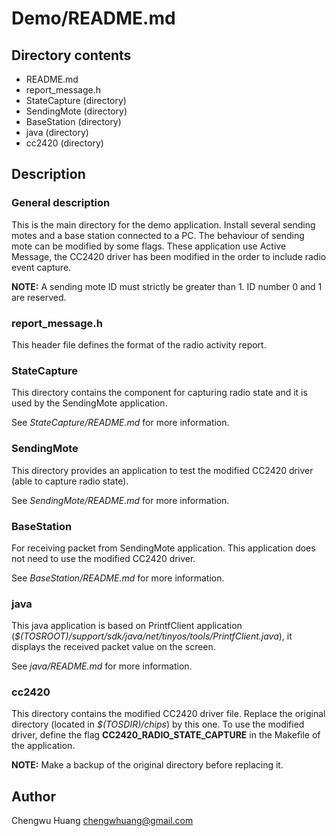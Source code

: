 
Demo/README.md
================================================================================

Directory contents
--------------------------------------------------------------------------------
* README.md
* report_message.h
* StateCapture (directory)
* SendingMote (directory)
* BaseStation (directory)
* java (directory)
* cc2420 (directory)

Description
--------------------------------------------------------------------------------
### General description
This is the main directory for the demo application. Install several sending
motes and a base station connected to a PC. The behaviour of sending mote can
be modified by some flags.
These application use Active Message, the CC2420 driver has been modified in the
order to include radio event capture.

**NOTE:** A sending mote ID must strictly be greater than 1. ID number 0 and 1
are reserved.

### report_message.h
This header file defines the format of the radio activity report.

### StateCapture
This directory contains the component for capturing radio state and it is used
by the SendingMote application.

See *StateCapture/README.md* for more information.

### SendingMote
This directory provides an application to test the modified CC2420 driver (able
to capture radio state).

See *SendingMote/README.md* for more information.

### BaseStation
For receiving packet from SendingMote application. This application does not
need to use the modified CC2420 driver.

See *BaseStation/README.md* for more information.

### java
This java application is based on PrintfClient application
(*$(TOSROOT)/support/sdk/java/net/tinyos/tools/PrintfClient.java*), it displays
the received packet value on the screen.

See *java/README.md* for more information.

### cc2420
This directory contains the modified CC2420 driver file. Replace the original
directory (located in *$(TOSDIR)/chips*) by this one.
To use the modified driver, define the flag **CC2420_RADIO_STATE_CAPTURE** in
the Makefile of the application.

**NOTE:** Make a backup of the original directory before replacing it.

Author
--------------------------------------------------------------------------------
Chengwu Huang <chengwhuang@gmail.com>


